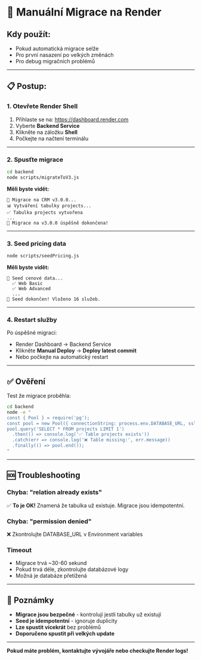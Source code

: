 # 🔧 Manuální Migrace na Render

## Kdy použít:
- Pokud automatická migrace selže
- Pro první nasazení po velkých změnách
- Pro debug migračních problémů

---

## 📋 Postup:

### 1. Otevřete Render Shell

1. Přihlaste se na: https://dashboard.render.com
2. Vyberte **Backend Service**
3. Klikněte na záložku **Shell**
4. Počkejte na načtení terminálu

---

### 2. Spusťte migrace

```bash
cd backend
node scripts/migrateToV3.js
```

**Měli byste vidět:**
```
🚀 Migrace na CRM v3.0.0...
📊 Vytváření tabulky projects...
✅ Tabulka projects vytvořena
...
🎉 Migrace na v3.0.0 úspěšně dokončena!
```

---

### 3. Seed pricing data

```bash
node scripts/seedPricing.js
```

**Měli byste vidět:**
```
🌱 Seed cenové data...
  ✅ Web Basic
  ✅ Web Advanced
  ...
🎉 Seed dokončen! Vloženo 16 služeb.
```

---

### 4. Restart služby

Po úspěšné migraci:
- Render Dashboard → Backend Service
- Klikněte **Manual Deploy** → **Deploy latest commit**
- Nebo počkejte na automatický restart

---

## ✅ Ověření

Test že migrace proběhla:

```bash
cd backend
node -e "
const { Pool } = require('pg');
const pool = new Pool({ connectionString: process.env.DATABASE_URL, ssl: { rejectUnauthorized: false } });
pool.query('SELECT * FROM projects LIMIT 1')
  .then(() => console.log('✅ Table projects exists'))
  .catch(err => console.log('❌ Table missing:', err.message))
  .finally(() => pool.end());
"
```

---

## 🆘 Troubleshooting

### Chyba: "relation already exists"
✅ **To je OK!** Znamená že tabulka už existuje. Migrace jsou idempotentní.

### Chyba: "permission denied"
❌ Zkontrolujte DATABASE_URL v Environment variables

### Timeout
- Migrace trvá ~30-60 sekund
- Pokud trvá déle, zkontrolujte databázové logy
- Možná je databáze přetížená

---

## 📝 Poznámky

- **Migrace jsou bezpečné** - kontrolují jestli tabulky už existují
- **Seed je idempotentní** - ignoruje duplicity
- **Lze spustit vícekrát** bez problémů
- **Doporučeno spustit při velkých update**

---

**Pokud máte problém, kontaktujte vývojáře nebo checkujte Render logs!**
